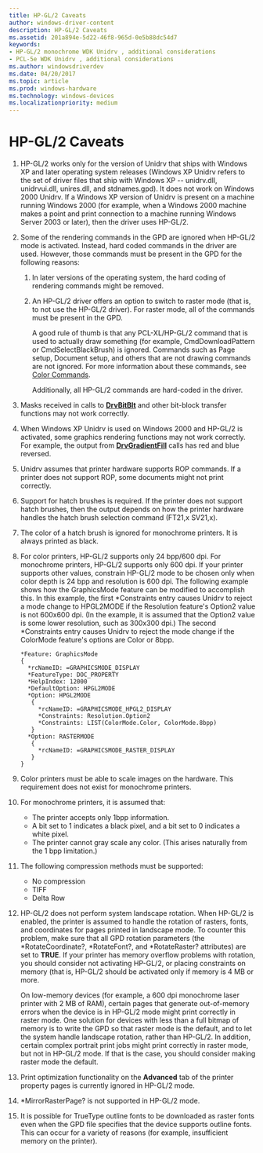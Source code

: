 ```yaml
---
title: HP-GL/2 Caveats
author: windows-driver-content
description: HP-GL/2 Caveats
ms.assetid: 201a894e-5d22-46f8-965d-0e5b88dc54d7
keywords:
- HP-GL/2 monochrome WDK Unidrv , additional considerations
- PCL-5e WDK Unidrv , additional considerations
ms.author: windowsdriverdev
ms.date: 04/20/2017
ms.topic: article
ms.prod: windows-hardware
ms.technology: windows-devices
ms.localizationpriority: medium
---
```


# HP-GL/2 Caveats





1.  HP-GL/2 works only for the version of Unidrv that ships with Windows XP and later operating system releases (Windows XP Unidrv refers to the set of driver files that ship with Windows XP -- unidrv.dll, unidrvui.dll, unires.dll, and stdnames.gpd). It does not work on Windows 2000 Unidrv. If a Windows XP version of Unidrv is present on a machine running Windows 2000 (for example, when a Windows 2000 machine makes a point and print connection to a machine running Windows Server 2003 or later), then the driver uses HP-GL/2.

2.  Some of the rendering commands in the GPD are ignored when HP-GL/2 mode is activated. Instead, hard coded commands in the driver are used. However, those commands must be present in the GPD for the following reasons:
    1.  In later versions of the operating system, the hard coding of rendering commands might be removed.
    2.  An HP-GL/2 driver offers an option to switch to raster mode (that is, to not use the HP-GL/2 driver). For raster mode, all of the commands must be present in the GPD.

        A good rule of thumb is that any PCL-XL/HP-GL/2 command that is used to actually draw something (for example, CmdDownloadPattern or CmdSelectBlackBrush) is ignored. Commands such as Page setup, Document setup, and others that are not drawing commands are not ignored. For more information about these commands, see [Color Commands](color-commands.md).

        Additionally, all HP-GL/2 commands are hard-coded in the driver.

3.  Masks received in calls to [**DrvBitBlt**](https://msdn.microsoft.com/library/windows/hardware/ff556180) and other bit-block transfer functions may not work correctly.

4.  When Windows XP Unidrv is used on Windows 2000 and HP-GL/2 is activated, some graphics rendering functions may not work correctly. For example, the output from [**DrvGradientFill**](https://msdn.microsoft.com/library/windows/hardware/ff556236) calls has red and blue reversed.

5.  Unidrv assumes that printer hardware supports ROP commands. If a printer does not support ROP, some documents might not print correctly.

6.  Support for hatch brushes is required. If the printer does not support hatch brushes, then the output depends on how the printer hardware handles the hatch brush selection command (FT21,x SV21,x).

7.  The color of a hatch brush is ignored for monochrome printers. It is always printed as black.

8.  For color printers, HP-GL/2 supports only 24 bpp/600 dpi. For monochrome printers, HP-GL/2 supports only 600 dpi. If your printer supports other values, constrain HP-GL/2 mode to be chosen only when color depth is 24 bpp and resolution is 600 dpi. The following example shows how the GraphicsMode feature can be modified to accomplish this. In this example, the first \*Constraints entry causes Unidrv to reject a mode change to HPGL2MODE if the Resolution feature's Option2 value is not 600x600 dpi. (In the example, it is assumed that the Option2 value is some lower resolution, such as 300x300 dpi.) The second \*Constraints entry causes Unidrv to reject the mode change if the ColorMode feature's options are Color or 8bpp.
    ```
    *Feature: GraphicsMode
    {
      *rcNameID: =GRAPHICSMODE_DISPLAY
      *FeatureType: DOC_PROPERTY
      *HelpIndex: 12000
      *DefaultOption: HPGL2MODE
      *Option: HPGL2MODE
       {
         *rcNameID: =GRAPHICSMODE_HPGL2_DISPLAY
         *Constraints: Resolution.Option2
         *Constraints: LIST(ColorMode.Color, ColorMode.8bpp)
       }
      *Option: RASTERMODE
       {
         *rcNameID: =GRAPHICSMODE_RASTER_DISPLAY
       }
    }
    ```

9.  Color printers must be able to scale images on the hardware. This requirement does not exist for monochrome printers.

10. For monochrome printers, it is assumed that:
    -   The printer accepts only 1bpp information.
    -   A bit set to 1 indicates a black pixel, and a bit set to 0 indicates a white pixel.
    -   The printer cannot gray scale any color. (This arises naturally from the 1 bpp limitation.)

11. The following compression methods must be supported:
    -   No compression
    -   TIFF
    -   Delta Row

12. HP-GL/2 does not perform system landscape rotation. When HP-GL/2 is enabled, the printer is assumed to handle the rotation of rasters, fonts, and coordinates for pages printed in landscape mode. To counter this problem, make sure that all GPD rotation parameters (the \*RotateCoordinate?, \*RotateFont?, and \*RotateRaster? attributes) are set to **TRUE**. If your printer has memory overflow problems with rotation, you should consider not activating HP-GL/2, or placing constraints on memory (that is, HP-GL/2 should be activated only if memory is 4 MB or more.

    On low-memory devices (for example, a 600 dpi monochrome laser printer with 2 MB of RAM), certain pages that generate out-of-memory errors when the device is in HP-GL/2 mode might print correctly in raster mode. One solution for devices with less than a full bitmap of memory is to write the GPD so that raster mode is the default, and to let the system handle landscape rotation, rather than HP-GL/2. In addition, certain complex portrait print jobs might print correctly in raster mode, but not in HP-GL/2 mode. If that is the case, you should consider making raster mode the default.

13. Print optimization functionality on the **Advanced** tab of the printer property pages is currently ignored in HP-GL/2 mode.

14. \*MirrorRasterPage? is not supported in HP-GL/2 mode.

15. It is possible for TrueType outline fonts to be downloaded as raster fonts even when the GPD file specifies that the device supports outline fonts. This can occur for a variety of reasons (for example, insufficient memory on the printer).

 

 




